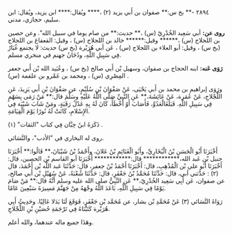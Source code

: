 ٢٨٩٤ -** بخ س:** صفوان بن أَبي يزيد (٢) ،**** ويُقال:**** ابن يزيد، ويُقال: ابن سليم، حجازي، مدني.

**روى عن:** أبي سَعِيد الخُدْرِيّ (س) ،** حديث:** من صام يوما في سبيل الله". وعن حصين بن اللجلاج (س) ،****** وقيل:****** خالد بن اللجلاج (س) ، وقيل: القعقاع بن اللجلاج (بخ س) ، وقيل: أبو العلاء بن اللجلاج (س) ، عَن أبي هُرَيْرة (بخ س) حديث: لا يجتمع غُبَارٌ فِي سَبِيلِ اللَّهِ، ودُخَانُ جهنم في منخري مسلم.

**رَوَى عَنه:** ابنه الحجاج بن صفوان، وسهيل بْن أَبي صالح (بخ س) ، وعُبَيد الله بْن أَبي جعفر المِصْرِي (س) ، ومحمد بن عَمْرو بن علقمة (س) .

ورَوَى إبراهيم بن محمد بن أَبي يَحْيَى، عَنْ صَفْوَانَ بْنِ سُلَيْمٍ، عن صَفْوَانَ بْنِ أَبي يَزِيدَ، عَنِ اللَّجْلاجِ، عَنْ عُمَرة، عَنْ عَائِشَةَ،** عَنِ النَّبِيِّ صَلَّى اللَّهُ عَلَيْهِ وسَلَّمَ قال:** مَنْ رَمَى بِسَهْمٍ فِي سَبِيلِ اللَّهِ. فَبَلَغَالْعَدُوَّ، فَأَصَابَ أَوْ أَخْطَأَ، كَانَ لَهُ بِهِ عَدْلُ رَقَبَةٍ، ومَنْ شَابَ شَيْبَة فِي الإِسْلامِ، كَانَتْ لَهُ نُورًا يَوْمَ الْقِيَامَةِ.

ذَكَرَهُ ابنُ حِبَّان فِي كتاب "الثقات" (١) .

روى له البخاري في "الأدب"، والنَّسَائي.

أَخْبَرَنَا أَبُو الْحَسَنِ بْنُ الْبُخَارِيِّ، وأَبُو الْغَنَائِمِ بْنُ عَلانَ، وأَحْمَدُ بْنُ شَيْبَانَ،** قَالُوا:** أَخْبَرَنَا حنبل بْن عَبد الله،************ قال:************ أَخْبَرَنَا أبو القاسم بْن الحصين، قال: أَخْبَرَنَا أَبُو علي بْن الْمُذْهِبِ، قال: أَخْبَرَنَا أَحْمَدُ بْنُ جعفر، قال: حَدَّثَنَا عَبد اللَّه بْن أَحْمَدَ، قال (٢) : حَدَّثني أبي، قال: حَدَّثَنَا مُحَمَّدُ بْنُ جَعْفَرٍ، قال: حَدَّثَنَا شُعْبَةُ، عَنْ سُهَيْلِ بْن أَبي صالح، عن صفوان، عَن أَبِي سَعِيد الخُدْرِيّ،** عَنِ النَّبِيُّ صلى الله عليه وسلم أَنَّهُ قال:** مَنْ صَامَ يَوْمًا فِي سَبِيلِ اللَّهِ، بَاعَدَ اللَّهُ وجْهَهُ مِنْ جَهَنَّمَ مَسِيرَةَ سَبْعِينَ عَامًا.

رَوَاهُ النَّسَائي (٣) عَنْ مُحَمَّدِ بْن بشار، عن مُحَمَّد بْن جَعْفَرٍ، فَوَقَعَ لَنَا بَدَلا عَالِيًا. وحَدِيثُ أَبِي هُرَيْرة كَتَبْنَاهُ فِي تَرْجَمَةِ حُصَيْنِ بْنِ اللَّجْلاجِ.

وهَذَا جميع ماله عندهما، والله أعلم.